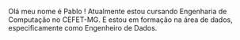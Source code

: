 Olá meu nome é Pablo !
Atualmente estou cursando Engenharia de Computação no CEFET-MG.
E estou em formação na área de dados, especificamente como Engenheiro de Dados.
